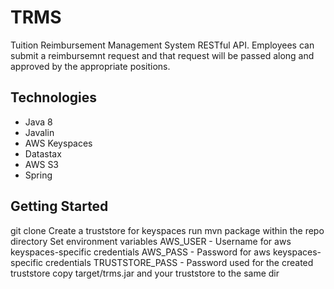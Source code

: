 # TRMS
Tuition Reimbursement Management System RESTful API. Employees can submit a reimbursemnt request and that request will be passed along and approved by the appropriate positions.

## Technologies
- Java 8
- Javalin
- AWS Keyspaces
- Datastax
- AWS S3
- Spring

## Getting Started
git clone 
Create a truststore for keyspaces
run mvn package within the repo directory
Set environment variables
AWS_USER - Username for aws keyspaces-specific credentials
AWS_PASS - Password for aws keyspaces-specific credentials
TRUSTSTORE_PASS - Password used for the created truststore
copy target/trms.jar and your truststore to the same dir
